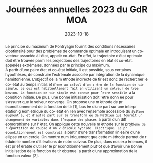 ---
title: Journées annuelles 2023 du GdR MOA

event: Journées annuelles 2023 du GdR MOA
event_url: https://gdrmoa.math.cnrs.fr/journees-annuelles-2023-du-gdr-moa/

location: Perpignan, France 

summary: Méthode de contrôle optimal à deux niveaux et son application à la répartition du couple dans un véhicule hybride
abstract: 'Le principe du maximum de Pontryagin fournit des conditions nécessaires d’optimalité pour des problèmes de commande optimale en introduisant un co-vecteur associée à l’état, appelé co-état. En effet, la trajectoire d’état optimale doit être trouvée parmi les projections des trajectoires en état et co-état, appelées extrémales, données par le principe du maximum. \

À partir d’une paire état et co-état initiale, il est possible, sous certaines hypothèses, de construire l’extrémale associée par intégration de la dynamique hamiltonienne. L’objectif de la
m ́ethode indirecte de tir est donc de rechercher le co- ́etat au temps initial, et m`ene au calcul
d’un z ́ero de la fonction de tir simple, ce qui est habituellement fait en utilisant un solveur de
type Newton. La fonction de tir simple est connue pour ˆetre sensible `a la condition initiale. De
plus, une bonne initialisation doit ˆetre donn ́ee pour s’assurer que le solveur converge.
On propose une m ́ethode de pr ́econditionnement de la fonction de tir [1], bas ́ee d’une part sur une
interpr ́etation g ́eom ́etrique du co- ́etat en lien avec l’ensemble accessible du syst`eme augment ́e, et
d’autre part sur la transform ́ee de Mathieu qui fournit un changement de variables dans l’espace
des phases `a partir d’un diff ́eomorphisme sur l’ ́etat.
On applique cette nouvelle m ́ethode sur le probl`eme de r ́epartition de couple d’un v ́ehicule
hybride  ́electrique. Le pr ́econditionnement est construit `a partir d’une transformation lin ́eaire
d’une ellipse en un cercle. On montre num ́eriquement que cette m ́ethode permet de r ́eduire le
nombre d’it ́erations de notre solveur. De plus, dans nos exp ́eriences, il est pr ́ef ́erable d’utiliser
le pr ́econditionnement plutˆot que d’avoir une bonne initialisation de la fonction de tir obtenue
`a partir d’une approximation de la fonction valeur [2].'

# Talk start and end times.
#   End time can optionally be hidden by prefixing the line with `#`.
date: '2023-10-18'
date_end: '2023-10-20'
all_day: true

# Schedule page publish date (NOT talk date).
publishDate: '2024-04-08'

authors: 
- Olivier Cots
- Rémy Dutto
- Sophie Jan
- Serge Laporte

tags:
- Optimal control
- Bilevel optimal control
- Neural network

# Is this a featured talk? (true/false)
featured: false
url_code: ''
url_pdf: uploads/Slides_SMAI_MODE_2024.pdf
url_slides: ''
url_video: ''
---